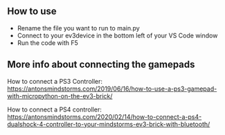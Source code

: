 ## How to use
* Rename the file you want to run to main.py
* Connect to your ev3device in the bottom left of your VS Code window
* Run the code with F5

## More info about connecting the gamepads

How to connect a PS3 Controller:
https://antonsmindstorms.com/2019/06/16/how-to-use-a-ps3-gamepad-with-micropython-on-the-ev3-brick/

How to connect a PS4 controller:
https://antonsmindstorms.com/2020/02/14/how-to-connect-a-ps4-dualshock-4-controller-to-your-mindstorms-ev3-brick-with-bluetooth/